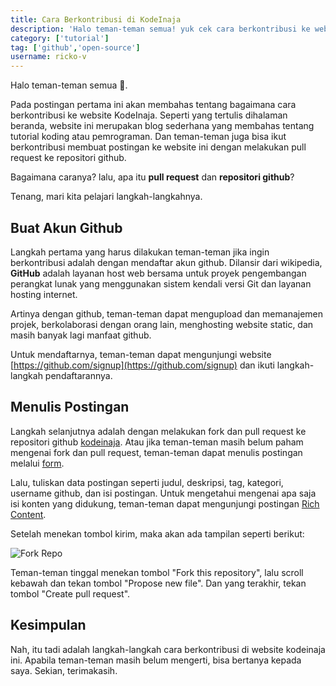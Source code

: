 ```yaml
---
title: Cara Berkontribusi di KodeInaja
description: 'Halo teman-teman semua! yuk cek cara berkontribusi ke website ini.'
category: ['tutorial']
tag: ['github','open-source']
username: ricko-v
---
```


Halo teman-teman semua 👋.

Pada postingan pertama ini akan membahas tentang bagaimana cara berkontribusi ke website KodeInaja. Seperti yang tertulis dihalaman beranda, website ini merupakan blog sederhana yang membahas tentang tutorial koding atau pemrograman. Dan teman-teman juga bisa ikut berkontribusi membuat postingan ke website ini dengan melakukan pull request ke repositori github.

Bagaimana caranya? lalu, apa itu **pull request** dan **repositori github**?

Tenang, mari kita pelajari langkah-langkahnya.

## Buat Akun Github
Langkah pertama yang harus dilakukan teman-teman jika ingin berkontribusi adalah dengan mendaftar akun github.
Dilansir dari wikipedia, **GitHub** adalah layanan host web bersama untuk proyek pengembangan perangkat lunak yang menggunakan sistem kendali versi Git dan layanan hosting internet.

Artinya dengan github, teman-teman dapat mengupload dan memanajemen projek, berkolaborasi dengan orang lain, menghosting website static, dan masih banyak lagi manfaat github.

Untuk mendaftarnya, teman-teman dapat mengunjungi website [https://github.com/signup](https://github.com/signup) dan ikuti langkah-langkah pendaftarannya.

## Menulis Postingan
Langkah selanjutnya adalah dengan melakukan fork dan pull request ke repositori github [kodeinaja](https://github.com/ricko-v/kodeinaja). Atau jika teman-teman masih belum paham mengenai fork dan pull request, teman-teman dapat menulis postingan melalui [form](https://kodeinaja.vercel.app/buat-post).

Lalu, tuliskan data postingan seperti judul, deskripsi, tag, kategori, username github, dan isi postingan. Untuk mengetahui mengenai apa saja isi konten yang didukung, teman-teman dapat mengunjungi postingan [Rich Content](https://kodeinaja.vercel.app/p/rich-content).

Setelah menekan tombol kirim, maka akan ada tampilan seperti berikut:

![Fork Repo](https://iili.io/VWROyG.png)

Teman-teman tinggal menekan tombol "Fork this repository", lalu scroll kebawah dan tekan tombol "Propose new file". Dan yang terakhir, tekan tombol "Create pull request".

## Kesimpulan
Nah, itu tadi adalah langkah-langkah cara berkontribusi di website kodeinaja ini. Apabila teman-teman masih belum mengerti, bisa bertanya kepada saya. Sekian, terimakasih.
